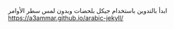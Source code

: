 ابدأ بالتدوين باستخدام جيكل بلحضات وبدون لمس سطر الأوامر
<https://a3ammar.github.io/arabic-jekyll/>
